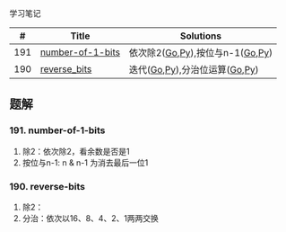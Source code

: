 学习笔记

|#|Title|Solutions|
|---|---|------|
|191|[number-of-1-bits](https://leetcode-cn.com/problems/number-of-1-bits) | 依次除2([Go](../Week_08/191/number_of_1_bits.go),[Py](../Week_08/191/number_of_1_bits.py)),按位与n-1([Go](../Week_08/191/number_of_1_bits2.go),[Py](../Week_08/191/number_of_1_bits2.py))|
|190|[reverse_bits](https://leetcode-cn.com/problems/reverse_bits) | 迭代([Go](../Week_08/190/reverse_bits.go),[Py](../Week_08/190/reverse_bits.py)),分治位运算([Go](../Week_08/190/reverse_bits2.go),[Py](../Week_08/190/reverse_bits2.py))|


## 题解

### 191. number-of-1-bits

1. 除2：依次除2，看余数是否是1 
2. 按位与n-1: n & n-1 为消去最后一位1

### 190. reverse-bits

1. 除2：
2. 分治：依次以16、8、4、2、1两两交换